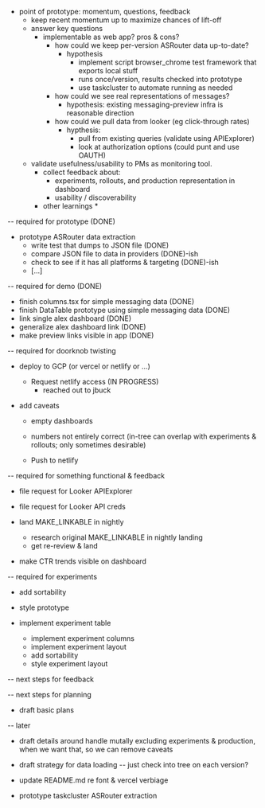 * point of prototype: momentum, questions, feedback
  * keep recent momentum up to maximize chances of lift-off
  * answer key questions
    * implementable as web app? pros & cons?
      * how could we keep per-version ASRouter data up-to-date?
        * hypothesis
          * implement script browser_chrome test framework that exports local stuff
          * runs once/version, results checked into prototype
          * use taskcluster to automate running as needed
      * how could we see real representations of messages?
        * hypothesis: existing messaging-preview infra is reasonable direction
      * how could we pull data from looker (eg click-through rates)
        * hypthesis:
          * pull from existing queries (validate using APIExplorer)
          * look at authorization options (could punt and use OAUTH)
  * validate usefulness/usability to PMs as monitoring tool.
    * collect feedback about:
      * experiments, rollouts, and production representation in dashboard
      * usability / discoverability
    * other learnings
      *

-- required for prototype (DONE)

* prototype ASRouter data extraction
  * write test that dumps to JSON file (DONE)
  * compare JSON file to data in providers (DONE)-ish
  * check to see if it has all platforms & targeting (DONE)-ish
  * [...]

-- required for demo (DONE)

* finish columns.tsx for simple messaging data (DONE)
* finish DataTable prototype using simple messaging data (DONE)
* link single alex dashboard (DONE)
* generalize alex dashboard link (DONE)
* make preview links visible in app (DONE)

-- required for doorknob twisting

* deploy to GCP (or vercel or netlify or ...)
  * Request netlify access (IN PROGRESS)
    * reached out to jbuck

* add caveats
  * empty dashboards
  * numbers not entirely correct (in-tree can overlap with experiments & rollouts; only sometimes desirable)

  * Push to netlify


-- required for something functional & feedback

* file request for Looker APIExplorer
* file request for Looker API creds

* land MAKE_LINKABLE in nightly
  * research original MAKE_LINKABLE in nightly landing
  * get re-review & land

* make CTR trends visible on dashboard

-- required for experiments

* add sortability
* style prototype

* implement experiment table
  * implement experiment columns
  * implement experiment layout
  * add sortability
  * style experiment layout

-- next steps for feedback

-- next steps for planning




* draft basic plans

-- later

* draft details around handle mutally excluding experiments & production, when we want that, so we can remove caveats

* draft strategy for data loading -- just check into tree on each version?
* update README.md re font & vercel verbiage
* prototype taskcluster ASRouter extraction
